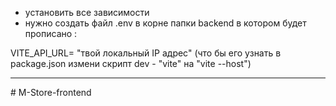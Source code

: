  - установить все зависимости
 - нужно создать файл .env в корне папки backend в котором будет прописано :

VITE_API_URL= "твой локальный IP адрес" (что бы его узнать в package.json измени скрипт dev - "vite" на "vite --host")

-----------------------------------------------------------------------------------------------------

#   M - S t o r e - f r o n t e n d  
 